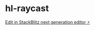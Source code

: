 # hl-raycast

[Edit in StackBlitz next generation editor ⚡️](https://stackblitz.com/~/github.com/hpriehle/hl-raycast)